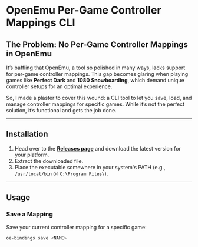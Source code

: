 # OpenEmu Per-Game Controller Mappings CLI

## The Problem: No Per-Game Controller Mappings in OpenEmu

It’s baffling that OpenEmu, a tool so polished in many ways, lacks support for per-game controller mappings. This gap becomes glaring when playing games like **Perfect Dark** and **1080 Snowboarding**, which demand unique controller setups for an optimal experience. 

So, I made a plaster to cover this wound: a CLI tool to let you save, load, and manage controller mappings for specific games. While it’s not the perfect solution, it’s functional and gets the job done.

---

## Installation

1. Head over to the **[Releases page](https://github.com/your-repo/releases)** and download the latest version for your platform.
2. Extract the downloaded file.
3. Place the executable somewhere in your system's PATH (e.g., `/usr/local/bin` or `C:\Program Files\`).

---

## Usage

### Save a Mapping
Save your current controller mapping for a specific game:

```bash
oe-bindings save <NAME>
